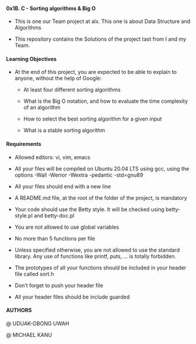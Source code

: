 #### 0x1B. C - Sorting algorithms & Big O

* This is one our Team project at alx. This one is about Data Structure and Algorithms

* This repository contains the Solutions of the project tast from I and my Team.


#### Learning Objectives

* At the end of this project, you are expected to be able to explain to anyone, without the help of Google:

	* At least four different sorting algorithms
	
	* What is the Big O notation, and how to evaluate the time complexity of an algorithm

	* How to select the best sorting algorithm for a given input

	* What is a stable sorting algorithm



#### Requirements

* Allowed editors: vi, vim, emacs

* All your files will be compiled on Ubuntu 20.04 LTS using gcc, using the options -Wall -Werror -Wextra -pedantic -std=gnu89

* All your files should end with a new line

* A README.md file, at the root of the folder of the project, is mandatory

* Your code should use the Betty style. It will be checked using betty-style.pl and betty-doc.pl

* You are not allowed to use global variables

* No more than 5 functions per file

* Unless specified otherwise, you are not allowed to use the standard library. Any use of functions like printf, puts, … is totally forbidden.

* The prototypes of all your functions should be included in your header file called sort.h

* Don’t forget to push your header file

* All your header files should be include guarded





#### AUTHORS

@ UDUAK-OBONG UWAH 

@ MICHAEL KANU
